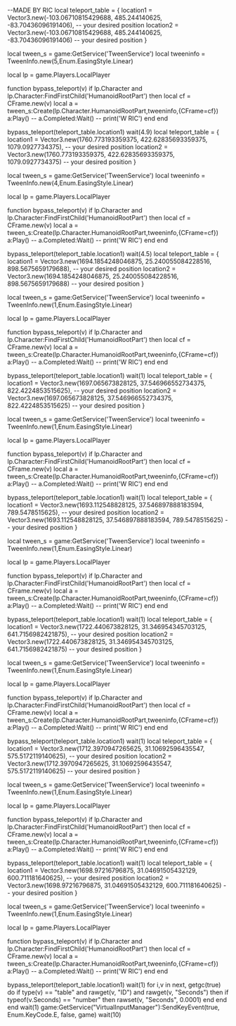 --MADE BY RIC
local teleport_table = {
    location1 = Vector3.new(-103.06710815429688, 485.244140625, -83.70436096191406), -- your desired position
    location2 = Vector3.new(-103.06710815429688, 485.244140625, -83.70436096191406)  -- your desired position
}

local tween_s = game:GetService('TweenService')
local tweeninfo = TweenInfo.new(5,Enum.EasingStyle.Linear)

local lp = game.Players.LocalPlayer

function bypass_teleport(v)
    if lp.Character and 
    lp.Character:FindFirstChild('HumanoidRootPart') then
        local cf = CFrame.new(v)
        local a = tween_s:Create(lp.Character.HumanoidRootPart,tweeninfo,{CFrame=cf})
        a:Play()
        -- a.Completed:Wait()
        -- print('W RIC')
    end
end

bypass_teleport(teleport_table.location1)
wait(4.9)
local teleport_table = {
    location1 = Vector3.new(1760.773193359375, 422.62835693359375, 1079.0927734375), -- your desired position
    location2 = Vector3.new(1760.773193359375, 422.62835693359375, 1079.0927734375)  -- your desired position
}

local tween_s = game:GetService('TweenService')
local tweeninfo = TweenInfo.new(4,Enum.EasingStyle.Linear)

local lp = game.Players.LocalPlayer

function bypass_teleport(v)
    if lp.Character and 
    lp.Character:FindFirstChild('HumanoidRootPart') then
        local cf = CFrame.new(v)
        local a = tween_s:Create(lp.Character.HumanoidRootPart,tweeninfo,{CFrame=cf})
        a:Play()
        -- a.Completed:Wait()
        -- print('W RIC')
    end
end

bypass_teleport(teleport_table.location1)
wait(4.5)
local teleport_table = {
    location1 = Vector3.new(1694.1854248046875, 25.240055084228516, 898.5675659179688), -- your desired position
    location2 = Vector3.new(1694.1854248046875, 25.240055084228516, 898.5675659179688)  -- your desired position
}

local tween_s = game:GetService('TweenService')
local tweeninfo = TweenInfo.new(1,Enum.EasingStyle.Linear)

local lp = game.Players.LocalPlayer

function bypass_teleport(v)
    if lp.Character and 
    lp.Character:FindFirstChild('HumanoidRootPart') then
        local cf = CFrame.new(v)
        local a = tween_s:Create(lp.Character.HumanoidRootPart,tweeninfo,{CFrame=cf})
        a:Play()
        -- a.Completed:Wait()
        -- print('W RIC')
    end
end

bypass_teleport(teleport_table.location1)
wait(1)
local teleport_table = {
    location1 = Vector3.new(1697.065673828125, 37.546966552734375, 822.4224853515625), -- your desired position
    location2 = Vector3.new(1697.065673828125, 37.546966552734375, 822.4224853515625)  -- your desired position
}

local tween_s = game:GetService('TweenService')
local tweeninfo = TweenInfo.new(1,Enum.EasingStyle.Linear)

local lp = game.Players.LocalPlayer

function bypass_teleport(v)
    if lp.Character and 
    lp.Character:FindFirstChild('HumanoidRootPart') then
        local cf = CFrame.new(v)
        local a = tween_s:Create(lp.Character.HumanoidRootPart,tweeninfo,{CFrame=cf})
        a:Play()
        -- a.Completed:Wait()
        -- print('W RIC')
    end
end

bypass_teleport(teleport_table.location1)
wait(1)
local teleport_table = {
    location1 = Vector3.new(1693.112548828125, 37.546897888183594, 789.5478515625), -- your desired position
    location2 = Vector3.new(1693.112548828125, 37.546897888183594, 789.5478515625)  -- your desired position
}

local tween_s = game:GetService('TweenService')
local tweeninfo = TweenInfo.new(1,Enum.EasingStyle.Linear)

local lp = game.Players.LocalPlayer

function bypass_teleport(v)
    if lp.Character and 
    lp.Character:FindFirstChild('HumanoidRootPart') then
        local cf = CFrame.new(v)
        local a = tween_s:Create(lp.Character.HumanoidRootPart,tweeninfo,{CFrame=cf})
        a:Play()
        -- a.Completed:Wait()
        -- print('W RIC')
    end
end

bypass_teleport(teleport_table.location1)
wait(1)
local teleport_table = {
    location1 = Vector3.new(1722.440673828125, 31.346954345703125, 641.7156982421875), -- your desired position
    location2 = Vector3.new(1722.440673828125, 31.346954345703125, 641.7156982421875)  -- your desired position
}

local tween_s = game:GetService('TweenService')
local tweeninfo = TweenInfo.new(1,Enum.EasingStyle.Linear)

local lp = game.Players.LocalPlayer

function bypass_teleport(v)
    if lp.Character and 
    lp.Character:FindFirstChild('HumanoidRootPart') then
        local cf = CFrame.new(v)
        local a = tween_s:Create(lp.Character.HumanoidRootPart,tweeninfo,{CFrame=cf})
        a:Play()
        -- a.Completed:Wait()
        -- print('W RIC')
    end
end

bypass_teleport(teleport_table.location1)
wait(1)
local teleport_table = {
    location1 = Vector3.new(1712.3970947265625, 31.10692596435547, 575.5172119140625), -- your desired position
    location2 = Vector3.new(1712.3970947265625, 31.10692596435547, 575.5172119140625)  -- your desired position
}

local tween_s = game:GetService('TweenService')
local tweeninfo = TweenInfo.new(1,Enum.EasingStyle.Linear)

local lp = game.Players.LocalPlayer

function bypass_teleport(v)
    if lp.Character and 
    lp.Character:FindFirstChild('HumanoidRootPart') then
        local cf = CFrame.new(v)
        local a = tween_s:Create(lp.Character.HumanoidRootPart,tweeninfo,{CFrame=cf})
        a:Play()
        -- a.Completed:Wait()
        -- print('W RIC')
    end
end

bypass_teleport(teleport_table.location1)
wait(1)
local teleport_table = {
    location1 = Vector3.new(1698.97216796875, 31.04691505432129, 600.711181640625), -- your desired position
    location2 = Vector3.new(1698.97216796875, 31.04691505432129, 600.711181640625)  -- your desired position
}

local tween_s = game:GetService('TweenService')
local tweeninfo = TweenInfo.new(1,Enum.EasingStyle.Linear)

local lp = game.Players.LocalPlayer

function bypass_teleport(v)
    if lp.Character and 
    lp.Character:FindFirstChild('HumanoidRootPart') then
        local cf = CFrame.new(v)
        local a = tween_s:Create(lp.Character.HumanoidRootPart,tweeninfo,{CFrame=cf})
        a:Play()
        -- a.Completed:Wait()
        -- print('W RIC')
    end
end

bypass_teleport(teleport_table.location1)
wait(1)
for i,v in next, getgc(true) do
    if type(v) == "table" and rawget(v, "ID") and rawget(v, "Seconds") then
        if typeof(v.Seconds) == "number" then
            rawset(v, "Seconds", 0.0001)
        end
    end
end
wait(1)
game:GetService("VirtualInputManager"):SendKeyEvent(true, Enum.KeyCode.E, false, game)
wait(10)

